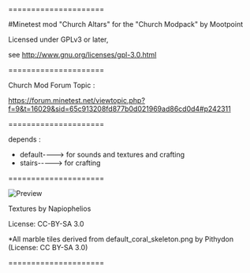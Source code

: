 =====================

#Minetest mod  "Church Altars"
for  the "Church Modpack" by Mootpoint

Licensed under GPLv3 or later,

see http://www.gnu.org/licenses/gpl-3.0.html

=====================

Church Mod Forum Topic :

https://forum.minetest.net/viewtopic.php?f=9&t=16029&sid=65c913208fd877b0d021969ad86cd0d4#p242311


=====================

depends :
- default----> for sounds and textures and crafting
- stairs-----> for crafting

=====================

![Preview](https://raw.githubusercontent.com/Napiophelios/church/master/church_altar/screenshot.png)

Textures by Napiophelios

License: CC-BY-SA 3.0

*All marble tiles derived from default_coral_skeleton.png
by Pithydon (License: CC BY-SA 3.0)

=====================
